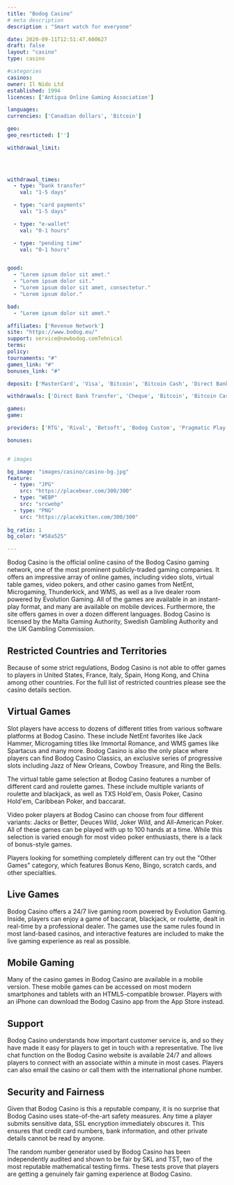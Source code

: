 ```yaml
---
title: "Bodog Casino"
# meta description
description : "Smart watch for everyone"

date: 2020-09-11T12:51:47.600627
draft: false
layout: "casino" 
type: casino

#categories
casinos: 
owner: Il Nido Ltd
established: 1994
licences: ['Antigua Online Gaming Association']

languages: 
currencies: ['Canadian dollars', 'Bitcoin']

geo: 
geo_resrticted: ['']

withdrawal_limit:

  
  

withdrawal_times:
  - type: "bank transfer"
    val: "1-5 days"

  - type: "card payments"
    val: "1-5 days"

  - type: "e-wallet"
    val: "0-1 hours"

  - type: "pending time"
    val: "0-1 hours"


good:
  - "Lorem ipsum dolor sit amet."
  - "Lorem ipsum dolor sit."
  - "Lorem ipsum dolor sit amet, consectetur."
  - "Lorem ipsum dolor."

bad:
  - "Lorem ipsum dolor sit amet."

affiliates: ['Revenue Network']
site: "https://www.bodog.eu/"
support: service@newbodog.comTehnical
terms:
policy:
tournaments: "#"
games_link: "#"
bonuses_link: "#"

deposit: ['MasterCard', 'Visa', 'Bitcoin', 'Bitcoin Cash', 'Direct Bank Transfer', 'American Express']

withdrawals: ['Direct Bank Transfer', 'Cheque', 'Bitcoin', 'Bitcoin Cash']

games: 
game:

providers: ['RTG', 'Rival', 'Betsoft', 'Bodog Custom', 'Pragmatic Play']

bonuses:


# images

bg_image: "images/casino/casino-bg.jpg"  
feature:
  - type: "JPG" 
    src: "https://placebear.com/300/300"
  - type: "WEBP"
    src: "srcwebp"
  - type: "PNG"
    src: "https://placekitten.com/300/300"  
 
bg_ratio: 1 
bg_color: "#58a525"  

---
```


Bodog Casino is the official online casino of the Bodog Casino gaming network, one of the most prominent publicly-traded gaming companies. It offers an impressive array of online games, including video slots, virtual table games, video pokers, and other casino games from NetEnt, Microgaming, Thunderkick, and WMS, as well as a live dealer room powered by Evolution Gaming. All of the games are available in an instant-play format, and many are available on mobile devices. Furthermore, the site offers games in over a dozen different languages. Bodog Casino is licensed by the Malta Gaming Authority, Swedish Gambling Authority and the UK Gambling Commission.

## Restricted Countries and Territories
Because of some strict regulations, Bodog Casino is not able to offer games to players in United States, France, Italy, Spain, Hong Kong, and China among other countries. For the full list of restricted countries please see the casino details section.

## Virtual Games
Slot players have access to dozens of different titles from various software platforms at Bodog Casino. These include NetEnt favorites like Jack Hammer, Microgaming titles like Immortal Romance, and WMS games like Spartacus and many more. Bodog Casino is also the only place where players can find Bodog Casino Classics, an exclusive series of progressive slots including Jazz of New Orleans, Cowboy Treasure, and Ring the Bells.

The virtual table game selection at Bodog Casino features a number of different card and roulette games. These include multiple variants of roulette and blackjack, as well as TXS Hold'em, Oasis Poker, Casino Hold'em, Caribbean Poker, and baccarat.

Video poker players at Bodog Casino can choose from four different variants: Jacks or Better, Deuces Wild, Joker Wild, and All-American Poker. All of these games can be played with up to 100 hands at a time. While this selection is varied enough for most video poker enthusiasts, there is a lack of bonus-style games.

Players looking for something completely different can try out the "Other Games" category, which features Bonus Keno, Bingo, scratch cards, and other specialties.

## Live Games
Bodog Casino offers a 24/7 live gaming room powered by Evolution Gaming. Inside, players can enjoy a game of baccarat, blackjack, or roulette, dealt in real-time by a professional dealer. The games use the same rules found in most land-based casinos, and interactive features are included to make the live gaming experience as real as possible.

## Mobile Gaming
Many of the casino games in Bodog Casino are available in a mobile version. These mobile games can be accessed on most modern smartphones and tablets with an HTML5-compatible browser. Players with an iPhone can download the Bodog Casino app from the App Store instead.

## Support
Bodog Casino understands how important customer service is, and so they have made it easy for players to get in touch with a representative. The live chat function on the Bodog Casino website is available 24/7 and allows players to connect with an associate within a minute in most cases. Players can also email the casino or call them with the international phone number.

## Security and Fairness
Given that Bodog Casino is this a reputable company, it is no surprise that Bodog Casino uses state-of-the-art safety measures. Any time a player submits sensitive data, SSL encryption immediately obscures it. This ensures that credit card numbers, bank information, and other private details cannot be read by anyone.

The random number generator used by Bodog Casino has been independently audited and shown to be fair by SKL and TST, two of the most reputable mathematical testing firms. These tests prove that players are getting a genuinely fair gaming experience at Bodog Casino.